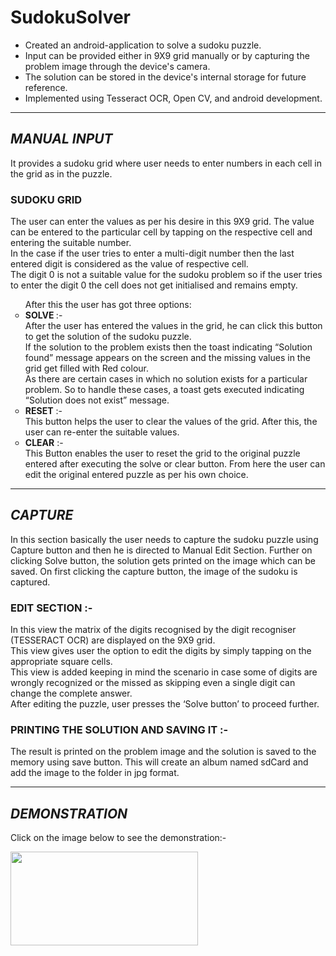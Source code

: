 # SudokuSolver
<ul>
<li>Created an android-application to solve a sudoku puzzle.</li>
<li>Input can be provided either in 9X9 grid manually or by capturing the problem image through the device's camera.</li>
<li>The solution can be stored in the device's internal storage for future reference.</li>
<li>Implemented using Tesseract OCR, Open CV, and android development.</li>
 </ul>
<hr>

## _MANUAL INPUT_
It provides a sudoku grid where user needs to enter numbers in each cell in the grid as in the puzzle. 
<br>
### SUDOKU GRID
The user can enter the values as per his desire in this 9X9 grid. The value can be entered to the particular cell by tapping on the respective cell and entering the suitable number. 
<br>In the case if the user tries to enter a multi-digit number then the last entered digit is considered as the value of respective cell.
<br>The digit 0 is not a suitable value for the sudoku problem so if the user tries to enter the digit 0 the cell does not get initialised and remains empty.
<br>
<ul type="circle">
After this the user has got three options:
<li><b>SOLVE </b> :-
  <br>After the user has entered the values in the grid, he can click this button to get the solution of the sudoku puzzle. 
<br>If the solution to the problem exists then the toast indicating “Solution found” message appears on the screen and the missing values in the grid get filled with Red colour. 
 <br>As there are certain cases in which no solution exists for a particular problem. So to handle these cases, a toast gets executed indicating “Solution does not exist” message. 
<li><b>RESET</b> :- <br>This button helps the user to clear the values of the grid. After this, the user can re-enter the suitable values. 							
<li><b>CLEAR</b> :- <br>This Button enables the user to reset the grid to the original puzzle entered after executing the solve or clear button. From here the user can edit the original entered puzzle as per his own choice.
  </ul>
 <hr>
 
 ## _CAPTURE_
 
In this section basically the user needs to capture the sudoku puzzle using Capture button and then he is directed to Manual Edit Section. Further on clicking Solve button, the solution gets printed on the image which can be saved. 
On first clicking the capture button, the image of the sudoku is captured.

### EDIT SECTION :-
In this view the matrix of the digits recognised by the digit recogniser (TESSERACT OCR) are displayed on the 9X9 grid. 
<br>This view gives user the option to edit the digits by simply tapping on the appropriate square cells. 
<br>This view is added keeping in mind the scenario in case some of digits are wrongly recognized or the missed as skipping even a single digit can change the complete answer. 
<br>After editing the puzzle, user presses the ‘Solve button’ to proceed further.

### PRINTING THE SOLUTION AND SAVING IT :- 
The result is printed on the problem image and the solution is saved to the memory using save button. This will create an album named sdCard and add the image to the folder in jpg format. 

<hr>

## _DEMONSTRATION_ 
 Click on the image below to see the demonstration:-
 
 <a href ="https://drive.google.com/file/d/1BaBd8zU7Bbtrx1ecYOY15FeWdcRHxa4I/view?usp=sharing"> <img src="https://media.istockphoto.com/photos/demo-sign-colorful-tags-picture-id472909414?k=20&m=472909414&s=612x612&w=0&h=lfJ4C6qJEAfNUkOeZgqIsJ6RtZMENS35KXavRMIXKe8=" width="300" height="150"> </a>



  


 
  
